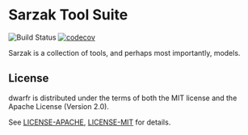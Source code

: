 # Sarzak Tool Suite

![Build Status](https://github.com/uberFoo/sarzak/workflows/Rust%20Test%20and%20Code%20Coverage/badge.svg)
[![codecov](https://codecov.io/gh/uberFoo/sarzak/branch/develop/graph/badge.svg?token=WNFALWY9XN)](https://codecov.io/gh/uberFoo/sarzak)

Sarzak is a collection of tools, and perhaps most importantly, models.

## License

dwarfr is distributed under the terms of both the MIT license and the Apache License (Version 2.0).

See [LICENSE-APACHE](LICENSE-APACHE), [LICENSE-MIT](LICENSE-MIT) for details.
